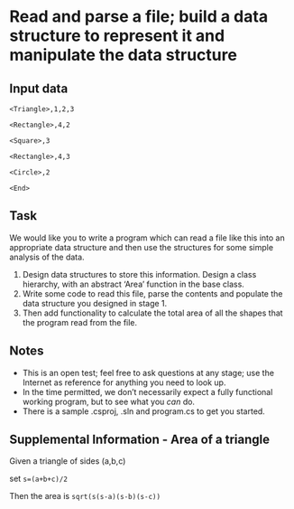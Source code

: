 # Read and parse a file; build a data structure to represent it and manipulate the data structure

## Input data
  `<Triangle>,1,2,3`
  
  `<Rectangle>,4,2`

  `<Square>,3`

  `<Rectangle>,4,3`

  `<Circle>,2`

  `<End>`

## Task
We would like you to write a program which can read a file like this into an appropriate data structure and then use the structures for some simple analysis of the data. 
1.	Design data structures to store this information. Design a class hierarchy, with an abstract ‘Area’ function in the base class.
2.	Write some code to read this file, parse the contents and populate the data structure you designed in stage 1.
3.	Then add functionality to calculate the total area of all the shapes that the program read from the file. 

## Notes
* This is an open test; feel free to ask questions at any stage; use the Internet as reference for anything you need to look up.
* In the time permitted, we don’t necessarily expect a fully functional working program, but to see what you *can* do.
* There is a sample .csproj, .sln and program.cs to get you started.


## Supplemental Information - Area of a triangle
Given a triangle of sides (a,b,c)

set `s=(a+b+c)/2`

Then the area is `sqrt(s(s-a)(s-b)(s-c))`


